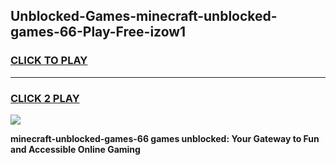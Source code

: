 
## Unblocked-Games-minecraft-unblocked-games-66-Play-Free-izow1
<h3>
<a href="https://premium76.site?title=minecraft-unblocked-games-66&ref=17A">CLICK TO PLAY</a></h3>
<hr>

<h3>
<a href="https://premium76.site?title=minecraft-unblocked-games-66&ref=17A">CLICK 2 PLAY</a>
  
</h3>

<a href="https://premium76.site?title=minecraft-unblocked-games-66&ref=17A"><img src="https://clearcache.store/games.png"></a>


**minecraft-unblocked-games-66 games unblocked: Your Gateway to Fun and Accessible Online Gaming**
